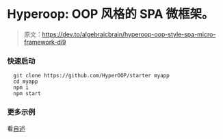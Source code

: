 # Hyperoop: OOP 风格的 SPA 微框架。

> 原文：<https://dev.to/algebraicbrain/hyperoop-oop-style-spa-micro-framework-di9>

### 快速启动

```
  git clone https://github.com/HyperOOP/starter myapp
  cd myapp
  npm i
  npm start

```

### 更多示例

看[自述](https://github.com/hyperoop/hyperoop)